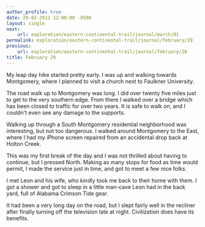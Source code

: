 ```yaml
---
author_profile: true
date: 29-02-2012 12:00:00 -0500
layout: single
next:
    url: exploration/eastern-continental-trail/journal/march/01
permalink: exploration/eastern-continental-trail/journal/february/29
previous:
    url: exploration/eastern-continental-trail/journal/february/28
title: February 29
---
```

My leap day hike started pretty early. I was up and walking towards Montgomery, where I planned to visit a church next to Faulkner University.

The road walk up to Montgomery was long. I did over twenty five miles just to get to the very southern edge. From there I walked over a bridge which has been closed to traffic for over two years. It is safe to walk on, and I couldn't even see any damage to the supports.

Walking up through a South Montgomery residential neighborhood was interesting, but not too dangerous. I walked around Montgomery to the East, where I had my iPhone screen repaired from an accidental drop back at Holton Creek.

This was my first break of the day and I was not thrilled about having to continue, but I pressed North. Making as many stops for food as time would permit, I made the service just in time, and got to meet a few nice folks.

I met Leon and his wife, who kindly took me back to their home with them. I got a shower and got to sleep in a little man-cave Leon had in the back yard, full of Alabama Crimson Tide gear.

It had been a very long day on the road, but I slept fairly well in the recliner after finally turning off the television late at night. Civilization does have its benefits.